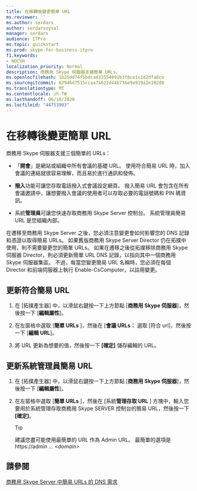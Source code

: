 ```yaml
---
title: 在移轉後變更簡單 URL
ms.reviewer: ''
ms.author: serdars
author: serdarsoysal
manager: serdars
audience: ITPro
ms.topic: quickstart
ms.prod: skype-for-business-itpro
f1.keywords:
- NOCSH
localization_priority: Normal
description: 商務用 Skype 伺服器支援簡單 URLs。
ms.openlocfilehash: 1b25dd74f5bdca433554091b3f8ce1c1d2dfa8ce
ms.sourcegitcommit: 62946d7515ccaa7a622d44b736e9e919a2e102d0
ms.translationtype: MT
ms.contentlocale: zh-TW
ms.lasthandoff: 06/16/2020
ms.locfileid: "44753903"
---
```

# <a name="change-simple-urls-after-migration"></a>在移轉後變更簡單 URL

商務用 Skype 伺服器支援三個簡單的 URLs：
  
- 「**開會**」是網站或組織中所有會議的基礎 URL。 使用符合簡易 URL 時，加入會議的連結就很容易理解，而且易於進行通訊和發佈。 
    
- **撥入**功能可讓您存取電話撥入式會議設定網頁。 撥入簡易 URL 會包含在所有會議邀請中，讓想要撥入會議的使用者可以存取必要的電話號碼和 PIN 碼資訊。 
    
- 系統**管理員**可讓您快速存取商務用 Skype Server 控制台。 系統管理員簡易 URL 是您組織內部。 
    
在遷移至商務用 Skype Server 之後，您必須注意變更會如何影響您的 DNS 記錄和憑證以取得簡易 URLs。 如果舊版商務用 Skype Server Director 仍在拓撲中使用，則不需要變更您的簡單 URLs。 如果在遷移之後從拓撲移除商務用 Skype 伺服器 Director，則必須更新簡單 URL DNS 記錄，以指向其中一個商務用 Skype 伺服器集區。 不過，每當您變更簡易 URL 名稱時，您必須在每個 Director 和前端伺服器上執行 Enable-CsComputer，以註冊變更。

## <a name="to-update-the-meet-simple-url"></a>更新符合簡易 URL

1. 在 [拓撲產生器] 中，以滑鼠右鍵按一下上方節點 [**商務用 Skype 伺服器**]，然後按一下 [**編輯屬性**]。
    
2. 在左窗格中選取 [**簡單 URLs** ]，然後在 [**會議 URLs：** 選取 [符合 url]，然後按一下 [**編輯 URL**]。
    
3. 將 URL 更新為想要的值，然後按一下 **[確定]** 儲存編輯的 URL。 
    
## <a name="to-update-the-admin-simple-url"></a>更新系統管理員簡易 URL

1. 在 [拓撲產生器] 中，以滑鼠右鍵按一下上方節點 [**商務用 Skype 伺服器**]，然後按一下 [**編輯屬性**]。
    
2. 在左窗格中選取 [**簡單 URLs** ]，然後在 [系統**管理存取 URL** ] 方塊中，輸入您要用於系統管理存取商務用 Skype SERVER 控制台的簡易 URL，然後按一下 **[確定]**。
    
   > [!TIP]
   > 建議您盡可能使用最簡單的 URL 作為 Admin URL。 最簡單的選項是 https://admin ... <em>\<domain\></em> 
  
## <a name="see-also"></a>請參閱

[商務用 Skype Server 中簡易 URLs 的 DNS 需求](../../SfbServer/plan-your-deployment/network-requirements/simple-urls.md)
